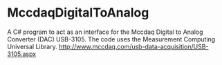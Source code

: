 # MccdaqDigitalToAnalog
A C# program to act as an interface for the Mccdaq Digital to Analog Converter (DAC) USB-3105. The code uses the Measurement Computing Universal Library. http://www.mccdaq.com/usb-data-acquisition/USB-3105.aspx

